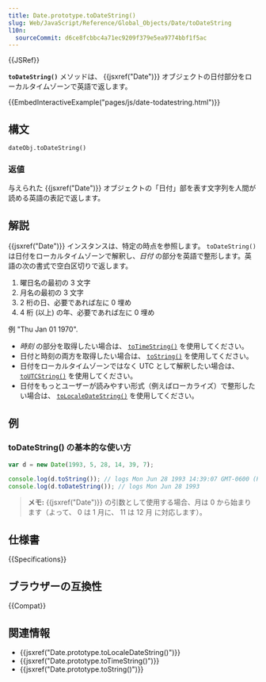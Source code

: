 ```yaml
---
title: Date.prototype.toDateString()
slug: Web/JavaScript/Reference/Global_Objects/Date/toDateString
l10n:
  sourceCommit: d6ce8fcbbc4a71ec9209f379e5ea9774bbf1f5ac
---
```


{{JSRef}}

**`toDateString()`** メソッドは、 {{jsxref("Date")}} オブジェクトの日付部分をローカルタイムゾーンで英語で返します。

{{EmbedInteractiveExample("pages/js/date-todatestring.html")}}

## 構文

```
dateObj.toDateString()
```

### 返値

与えられた {{jsxref("Date")}} オブジェクトの「日付」部を表す文字列を人間が読める英語の表記で返します。

## 解説

{{jsxref("Date")}} インスタンスは、特定の時点を参照します。 `toDateString()` は日付をローカルタイムゾーンで解釈し、_日付_ の部分を英語で整形します。英語の次の書式で空白区切りで返します。

1. 曜日名の最初の 3 文字
2. 月名の最初の 3 文字
3. 2 桁の日、必要であれば左に 0 埋め
4. 4 桁 (以上) の年、必要であれば左に 0 埋め

例 "Thu Jan 01 1970".

- _時刻_ の部分を取得したい場合は、 [`toTimeString()`](/ja/docs/Web/JavaScript/Reference/Global_Objects/Date/toTimeString) を使用してください。
- 日付と時刻の両方を取得したい場合は、 [`toString()`](/ja/docs/Web/JavaScript/Reference/Global_Objects/Date/toString) を使用してください。
- 日付をローカルタイムゾーンではなく UTC として解釈したい場合は、 [`toUTCString()`](/ja/docs/Web/JavaScript/Reference/Global_Objects/Date/toUTCString) を使用してください。
- 日付をもっとユーザーが読みやすい形式（例えばローカライズ）で整形したい場合は、 [`toLocaleDateString()`](/ja/docs/Web/JavaScript/Reference/Global_Objects/Date/toLocaleDateString) を使用してください。

## 例

### toDateString() の基本的な使い方

```js
var d = new Date(1993, 5, 28, 14, 39, 7);

console.log(d.toString()); // logs Mon Jun 28 1993 14:39:07 GMT-0600 (PDT)
console.log(d.toDateString()); // logs Mon Jun 28 1993
```

> **メモ:** {{jsxref("Date")}} の引数として使用する場合、月は 0 から始まります（よって、 0 は 1 月に、 11 は 12 月 に対応します）。

## 仕様書

{{Specifications}}

## ブラウザーの互換性

{{Compat}}

## 関連情報

- {{jsxref("Date.prototype.toLocaleDateString()")}}
- {{jsxref("Date.prototype.toTimeString()")}}
- {{jsxref("Date.prototype.toString()")}}
